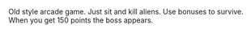 Old style arcade game. Just sit and kill aliens.
Use bonuses to survive. When you get 150 points the boss appears.